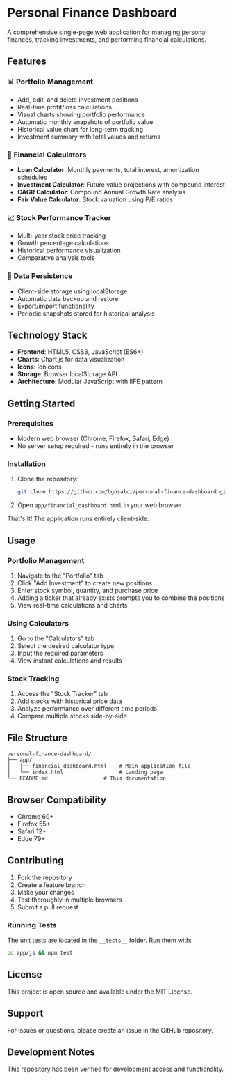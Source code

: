 # Personal Finance Dashboard

A comprehensive single-page web application for managing personal finances, tracking investments, and performing financial calculations.

## Features

### 📊 Portfolio Management
- Add, edit, and delete investment positions
- Real-time profit/loss calculations
- Visual charts showing portfolio performance
- Automatic monthly snapshots of portfolio value
- Historical value chart for long-term tracking
- Investment summary with total values and returns

### 🧮 Financial Calculators
- **Loan Calculator**: Monthly payments, total interest, amortization schedules
- **Investment Calculator**: Future value projections with compound interest
- **CAGR Calculator**: Compound Annual Growth Rate analysis
- **Fair Value Calculator**: Stock valuation using P/E ratios

### 📈 Stock Performance Tracker
- Multi-year stock price tracking
- Growth percentage calculations
- Historical performance visualization
- Comparative analysis tools

### 💾 Data Persistence
- Client-side storage using localStorage
- Automatic data backup and restore
- Export/import functionality
- Periodic snapshots stored for historical analysis

## Technology Stack

- **Frontend**: HTML5, CSS3, JavaScript (ES6+)
- **Charts**: Chart.js for data visualization
- **Icons**: Ionicons
- **Storage**: Browser localStorage API
- **Architecture**: Modular JavaScript with IIFE pattern

## Getting Started

### Prerequisites
- Modern web browser (Chrome, Firefox, Safari, Edge)
- No server setup required - runs entirely in the browser

### Installation
1. Clone the repository:
   ```bash
   git clone https://github.com/bgosalci/personal-finance-dashboard.git
   ```

2. Open `app/financial_dashboard.html` in your web browser

That's it! The application runs entirely client-side.

## Usage

### Portfolio Management
1. Navigate to the "Portfolio" tab
2. Click "Add Investment" to create new positions
3. Enter stock symbol, quantity, and purchase price
4. Adding a ticker that already exists prompts you to combine the positions
5. View real-time calculations and charts

### Using Calculators
1. Go to the "Calculators" tab
2. Select the desired calculator type
3. Input the required parameters
4. View instant calculations and results

### Stock Tracking
1. Access the "Stock Tracker" tab
2. Add stocks with historical price data
3. Analyze performance over different time periods
4. Compare multiple stocks side-by-side

## File Structure

```
personal-finance-dashboard/
├── app/
│   ├── financial_dashboard.html    # Main application file
│   └── index.html                  # Landing page
└── README.md                  # This documentation
```

## Browser Compatibility

- Chrome 60+
- Firefox 55+
- Safari 12+
- Edge 79+

## Contributing

1. Fork the repository
2. Create a feature branch
3. Make your changes
4. Test thoroughly in multiple browsers
5. Submit a pull request

### Running Tests

The unit tests are located in the `__tests__` folder. Run them with:

```bash
cd app/js && npm test
```

## License

This project is open source and available under the MIT License.

## Support

For issues or questions, please create an issue in the GitHub repository.

## Development Notes

This repository has been verified for development access and functionality.
